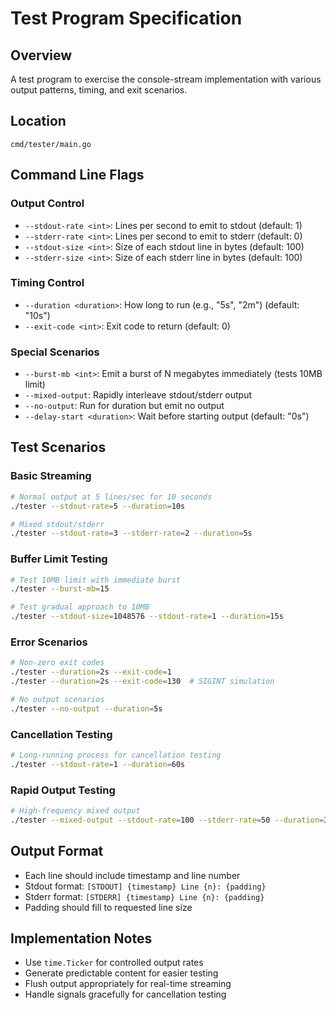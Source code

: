 # Test Program Specification

## Overview
A test program to exercise the console-stream implementation with various output patterns, timing, and exit scenarios.

## Location
`cmd/tester/main.go`

## Command Line Flags

### Output Control
- `--stdout-rate <int>`: Lines per second to emit to stdout (default: 1)
- `--stderr-rate <int>`: Lines per second to emit to stderr (default: 0)
- `--stdout-size <int>`: Size of each stdout line in bytes (default: 100)
- `--stderr-size <int>`: Size of each stderr line in bytes (default: 100)

### Timing Control
- `--duration <duration>`: How long to run (e.g., "5s", "2m") (default: "10s")
- `--exit-code <int>`: Exit code to return (default: 0)

### Special Scenarios
- `--burst-mb <int>`: Emit a burst of N megabytes immediately (tests 10MB limit)
- `--mixed-output`: Rapidly interleave stdout/stderr output
- `--no-output`: Run for duration but emit no output
- `--delay-start <duration>`: Wait before starting output (default: "0s")

## Test Scenarios

### Basic Streaming
```bash
# Normal output at 5 lines/sec for 10 seconds
./tester --stdout-rate=5 --duration=10s

# Mixed stdout/stderr
./tester --stdout-rate=3 --stderr-rate=2 --duration=5s
```

### Buffer Limit Testing
```bash
# Test 10MB limit with immediate burst
./tester --burst-mb=15

# Test gradual approach to 10MB
./tester --stdout-size=1048576 --stdout-rate=1 --duration=15s
```

### Error Scenarios
```bash
# Non-zero exit codes
./tester --duration=2s --exit-code=1
./tester --duration=2s --exit-code=130  # SIGINT simulation

# No output scenarios
./tester --no-output --duration=5s
```

### Cancellation Testing
```bash
# Long-running process for cancellation testing
./tester --stdout-rate=1 --duration=60s
```

### Rapid Output Testing
```bash
# High-frequency mixed output
./tester --mixed-output --stdout-rate=100 --stderr-rate=50 --duration=3s
```

## Output Format
- Each line should include timestamp and line number
- Stdout format: `[STDOUT] {timestamp} Line {n}: {padding}`
- Stderr format: `[STDERR] {timestamp} Line {n}: {padding}`
- Padding should fill to requested line size

## Implementation Notes
- Use `time.Ticker` for controlled output rates
- Generate predictable content for easier testing
- Flush output appropriately for real-time streaming
- Handle signals gracefully for cancellation testing